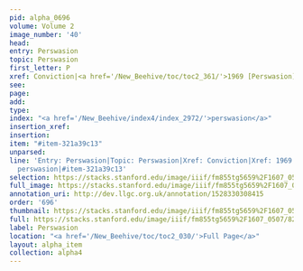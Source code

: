 ```yaml
---
pid: alpha_0696
volume: Volume 2
image_number: '40'
head: 
entry: Perswasion
topic: Perswasion
first_letter: P
xref: Conviction|<a href='/New_Beehive/toc/toc2_361/'>1969 [Perswasion]</a>
see: 
page: 
add: 
type: 
index: "<a href='/New_Beehive/index4/index_2972/'>perswasion</a>"
insertion_xref: 
insertion: 
item: "#item-321a39c13"
unparsed: 
line: 'Entry: Perswasion|Topic: Perswasion|Xref: Conviction|Xref: 1969 [Perswasion]|Index:
  perswasion|#item-321a39c13'
selection: https://stacks.stanford.edu/image/iiif/fm855tg5659%2F1607_0507/823,1304,3025,482/full/0/default.jpg
full_image: https://stacks.stanford.edu/image/iiif/fm855tg5659%2F1607_0507/full/full/0/default.jpg
annotation_uri: http://dev.llgc.org.uk/annotation/1528330308415
order: '696'
thumbnail: https://stacks.stanford.edu/image/iiif/fm855tg5659%2F1607_0507/823,1304,600,180/250,/0/default.jpg
full: https://stacks.stanford.edu/image/iiif/fm855tg5659%2F1607_0507/823,1304,3025,482/full/0/default.jpg
label: Perswasion
location: "<a href='/New_Beehive/toc/toc2_030/'>Full Page</a>"
layout: alpha_item
collection: alpha4
---
```

